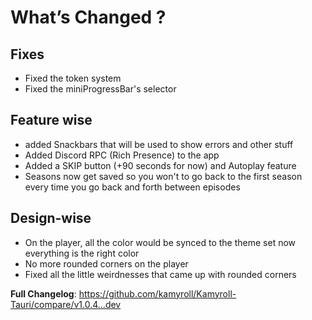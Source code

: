 # What’s Changed ?
## Fixes
+ Fixed the token system
+ Fixed the miniProgressBar's selector
## Feature wise
+ added Snackbars that will be used to show errors and other stuff
+ Added Discord RPC (Rich Presence) to the app 
+ Added a SKIP button (+90 seconds for now) and Autoplay feature
+ Seasons now get saved so you won't to go back to the first season every time you go back and forth between episodes
## Design-wise 
+ On the player, all the color would be synced to the theme set now everything is the right color
+ No more rounded corners on the player
+ Fixed all the little weirdnesses that came up with rounded corners

**Full Changelog**: https://github.com/kamyroll/Kamyroll-Tauri/compare/v1.0.4...dev